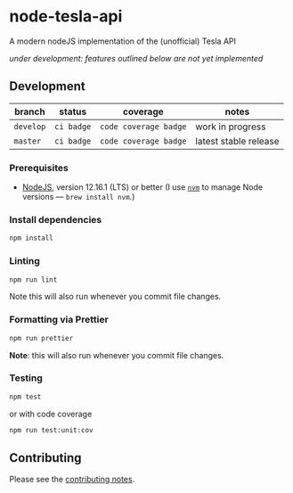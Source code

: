 # node-tesla-api

A modern nodeJS implementation of the (unofficial) Tesla API

_under development: features outlined below are not yet implemented_

## Development

<!-- prettier-ignore -->
| branch | status | coverage | notes |
| ------ | ------ | -------- | ----- |
| `develop` | `ci badge` | `code coverage badge` | work in progress |
| `master`  | `ci badge` | `code coverage badge` | latest stable release |

### Prerequisites

- [NodeJS](htps://nodejs.org), version 12.16.1 (LTS) or better (I use [`nvm`](https://github.com/creationix/nvm) to manage Node versions — `brew install nvm`.)

### Install dependencies

```sh
npm install
```

### Linting

```sh
npm run lint
```

Note this will also run whenever you commit file changes.

### Formatting via Prettier

```sh
npm run prettier
```

**Note**: this will also run whenever you commit file changes.

### Testing

```sh
npm test
```

or with code coverage

```sh
npm run test:unit:cov
```

## Contributing

Please see the [contributing notes](CONTRIBUTING.md).
